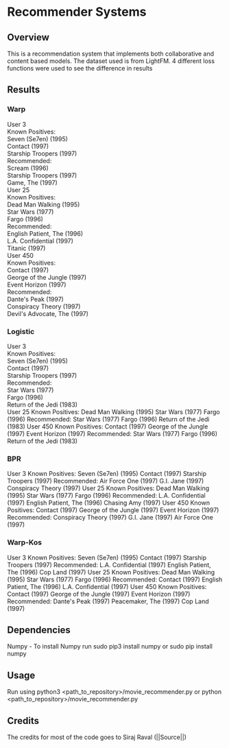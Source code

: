 # Recommender Systems
## Overview
This is a recommendation system that implements both collaborative and content based models. The dataset used is from LightFM. 4 different loss functions were used to see the difference in results 
## Results
### Warp  
User 3  
    Known Positives:  
        Seven (Se7en) (1995)  
        Contact (1997)  
        Starship Troopers (1997)  
    Recommended:  
        Scream (1996)  
        Starship Troopers (1997)  
        Game, The (1997)  
User 25  
    Known Positives:  
        Dead Man Walking (1995)  
        Star Wars (1977)  
        Fargo (1996)  
    Recommended:  
        English Patient, The (1996)  
        L.A. Confidential (1997)  
        Titanic (1997)  
User 450  
    Known Positives:  
        Contact (1997)  
        George of the Jungle (1997)  
        Event Horizon (1997)  
    Recommended:  
        Dante's Peak (1997)  
        Conspiracy Theory (1997)  
        Devil's Advocate, The (1997)
### Logistic
User 3  
    Known Positives:  
        Seven (Se7en) (1995)  
        Contact (1997)  
        Starship Troopers (1997)  
    Recommended:  
        Star Wars (1977)  
        Fargo (1996)  
        Return of the Jedi (1983)  
User 25
    Known Positives:
        Dead Man Walking (1995)
        Star Wars (1977)
        Fargo (1996)
    Recommended:
        Star Wars (1977)
        Fargo (1996)
        Return of the Jedi (1983)
User 450
    Known Positives:
        Contact (1997)
        George of the Jungle (1997)
        Event Horizon (1997)
    Recommended:
        Star Wars (1977)
        Fargo (1996)
        Return of the Jedi (1983)
### BPR
User 3
    Known Positives:
        Seven (Se7en) (1995)
        Contact (1997)
        Starship Troopers (1997)
    Recommended:
        Air Force One (1997)
        G.I. Jane (1997)
        Conspiracy Theory (1997)
User 25
    Known Positives:
        Dead Man Walking (1995)
        Star Wars (1977)
        Fargo (1996)
    Recommended:
        L.A. Confidential (1997)
        English Patient, The (1996)
        Chasing Amy (1997)
User 450
    Known Positives:
        Contact (1997)
        George of the Jungle (1997)
        Event Horizon (1997)
    Recommended:
        Conspiracy Theory (1997)
        G.I. Jane (1997)
        Air Force One (1997)
### Warp-Kos
User 3
    Known Positives:
        Seven (Se7en) (1995)
        Contact (1997)
        Starship Troopers (1997)
    Recommended:
        L.A. Confidential (1997)
        English Patient, The (1996)
        Cop Land (1997)
User 25
    Known Positives:
        Dead Man Walking (1995)
        Star Wars (1977)
        Fargo (1996)
    Recommended:
        Contact (1997)
        English Patient, The (1996)
        L.A. Confidential (1997)
User 450
    Known Positives:
        Contact (1997)
        George of the Jungle (1997)
        Event Horizon (1997)
    Recommended:
        Dante's Peak (1997)
        Peacemaker, The (1997)
        Cop Land (1997)
## Dependencies
Numpy - To install Numpy run sudo pip3 install numpy or sudo pip install numpy
## Usage
Run using python3 <path_to_repository>/movie_recommender.py or python <path_to_repository>/movie_recommender.py
## Credits
The credits for most of the code goes to Siraj Raval (||Source||)
